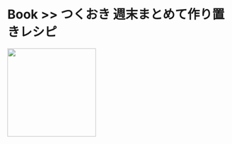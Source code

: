 # Book >> つくおき 週末まとめて作り置きレシピ

<img src="https://images-na.ssl-images-amazon.com/images/I/61evhUXU0-L._SX350_BO1,204,203,200_.jpg" style="width: 200px"/>